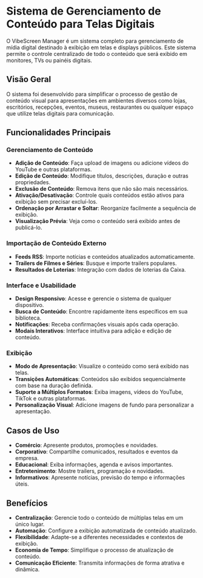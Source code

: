 
# Sistema de Gerenciamento de Conteúdo para Telas Digitais

O VibeScreen Manager é um sistema completo para gerenciamento de mídia digital destinado à exibição em telas e displays públicos. Este sistema permite o controle centralizado de todo o conteúdo que será exibido em monitores, TVs ou painéis digitais.

## Visão Geral

O sistema foi desenvolvido para simplificar o processo de gestão de conteúdo visual para apresentações em ambientes diversos como lojas, escritórios, recepções, eventos, museus, restaurantes ou qualquer espaço que utilize telas digitais para comunicação.

## Funcionalidades Principais

### Gerenciamento de Conteúdo

- **Adição de Conteúdo**: Faça upload de imagens ou adicione vídeos do YouTube e outras plataformas.
- **Edição de Conteúdo**: Modifique títulos, descrições, duração e outras propriedades.
- **Exclusão de Conteúdo**: Remova itens que não são mais necessários.
- **Ativação/Desativação**: Controle quais conteúdos estão ativos para exibição sem precisar excluí-los.
- **Ordenação por Arrastar e Soltar**: Reorganize facilmente a sequência de exibição.
- **Visualização Prévia**: Veja como o conteúdo será exibido antes de publicá-lo.

### Importação de Conteúdo Externo

- **Feeds RSS**: Importe notícias e conteúdos atualizados automaticamente.
- **Trailers de Filmes e Séries**: Busque e importe trailers populares.
- **Resultados de Loterias**: Integração com dados de loterias da Caixa.

### Interface e Usabilidade

- **Design Responsivo**: Acesse e gerencie o sistema de qualquer dispositivo.
- **Busca de Conteúdo**: Encontre rapidamente itens específicos em sua biblioteca.
- **Notificações**: Receba confirmações visuais após cada operação.
- **Modais Interativos**: Interface intuitiva para adição e edição de conteúdo.

### Exibição

- **Modo de Apresentação**: Visualize o conteúdo como será exibido nas telas.
- **Transições Automáticas**: Conteúdos são exibidos sequencialmente com base na duração definida.
- **Suporte a Múltiplos Formatos**: Exiba imagens, vídeos do YouTube, TikTok e outras plataformas.
- **Personalização Visual**: Adicione imagens de fundo para personalizar a apresentação.

## Casos de Uso

- **Comércio**: Apresente produtos, promoções e novidades.
- **Corporativo**: Compartilhe comunicados, resultados e eventos da empresa.
- **Educacional**: Exiba informações, agenda e avisos importantes.
- **Entretenimento**: Mostre trailers, programação e novidades.
- **Informativos**: Apresente notícias, previsão do tempo e informações úteis.

## Benefícios

- **Centralização**: Gerencie todo o conteúdo de múltiplas telas em um único lugar.
- **Automação**: Configure a exibição automatizada de conteúdo atualizado.
- **Flexibilidade**: Adapte-se a diferentes necessidades e contextos de exibição.
- **Economia de Tempo**: Simplifique o processo de atualização de conteúdo.
- **Comunicação Eficiente**: Transmita informações de forma atrativa e dinâmica.
